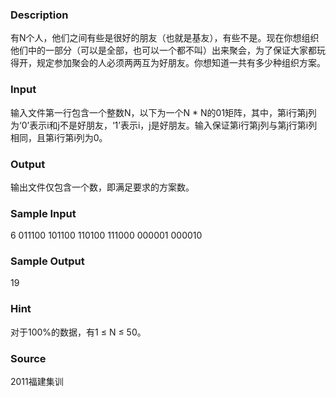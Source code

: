 
### Description
有N个人，他们之间有些是很好的朋友（也就是基友），有些不是。现在你想组织他们中的一部分（可以是全部，也可以一个都不叫）出来聚会，为了保证大家都玩得开，规定参加聚会的人必须两两互为好朋友。你想知道一共有多少种组织方案。
### Input
输入文件第一行包含一个整数N，以下为一个N * N的01矩阵，其中，第i行第j列为‘0’表示i和j不是好朋友，‘1’表示i，j是好朋友。输入保证第i行第j列与第j行第i列相同，且第i行第i列为0。
### Output
输出文件仅包含一个数，即满足要求的方案数。
### Sample Input
6
011100
101100
110100
111000
000001
000010

### Sample Output
19


### Hint
对于100%的数据，有1 ≤ N ≤ 50。

### Source
2011福建集训